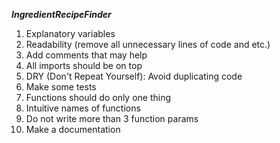 ***IngredientRecipeFinder***

1. Explanatory variables
2. Readability (remove all unnecessary lines of code and etc.)
3. Add comments that may help
4. All imports should be on top
5. DRY (Don't Repeat Yourself): Avoid duplicating code
6. Make some tests
7. Functions should do only one thing
8. Intuitive names of functions
9. Do not write more than 3 function params
10. Make a documentation
